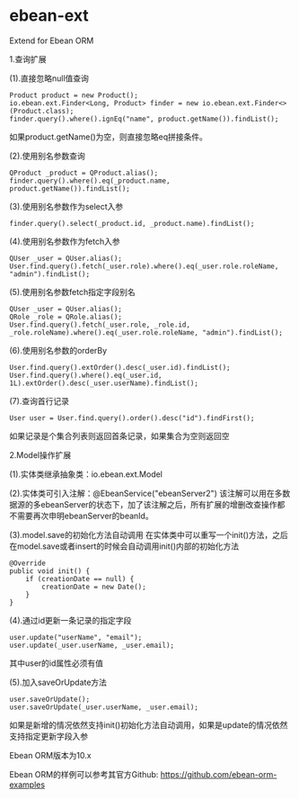 # ebean-ext
Extend for Ebean ORM

1.查询扩展

(1).直接忽略null值查询

    Product product = new Product();
    io.ebean.ext.Finder<Long, Product> finder = new io.ebean.ext.Finder<>(Product.class);
    finder.query().where().ignEq("name", product.getName()).findList();
    
如果product.getName()为空，则直接忽略eq拼接条件。

(2).使用别名参数查询

    QProduct _product = QProduct.alias();
    finder.query().where().eq(_product.name, product.getName()).findList();

(3).使用别名参数作为select入参

    finder.query().select(_product.id, _product.name).findList();

(4).使用别名参数作为fetch入参
    
    QUser _user = QUser.alias();
    User.find.query().fetch(_user.role).where().eq(_user.role.roleName, "admin").findList();
    
(5).使用别名参数fetch指定字段别名

    QUser _user = QUser.alias();
    QRole _role = QRole.alias();
    User.find.query().fetch(_user.role, _role.id, _role.roleName).where().eq(_user.role.roleName, "admin").findList();

(6).使用别名参数的orderBy

    User.find.query().extOrder().desc(_user.id).findList();
    User.find.query().where().eq(_user.id, 1L).extOrder().desc(_user.userName).findList();
    
(7).查询首行记录

    User user = User.find.query().order().desc("id").findFirst();
    
如果记录是个集合列表则返回首条记录，如果集合为空则返回空

2.Model操作扩展

(1).实体类继承抽象类：io.ebean.ext.Model

(2).实体类可引入注解：@EbeanService("ebeanServer2")
该注解可以用在多数据源的多ebeanServer的状态下，加了该注解之后，所有扩展的增删改查操作都不需要再次申明ebeanServer的beanId。

(3).model.save的初始化方法自动调用
在实体类中可以重写一个init()方法，之后在model.save或者insert的时候会自动调用init()内部的初始化方法

    @Override
    public void init() {
        if (creationDate == null) {
            creationDate = new Date();
        }
    }
    
(4).通过id更新一条记录的指定字段

    user.update("userName", "email");
    user.update(_user.userName, _user.email);
    
其中user的id属性必须有值

(5).加入saveOrUpdate方法

    user.saveOrUpdate();
    user.saveOrUpdate(_user.userName, _user.email);
  
如果是新增的情况依然支持init()初始化方法自动调用，如果是update的情况依然支持指定更新字段入参



Ebean ORM版本为10.x 

Ebean ORM的样例可以参考其官方Github: 
https://github.com/ebean-orm-examples